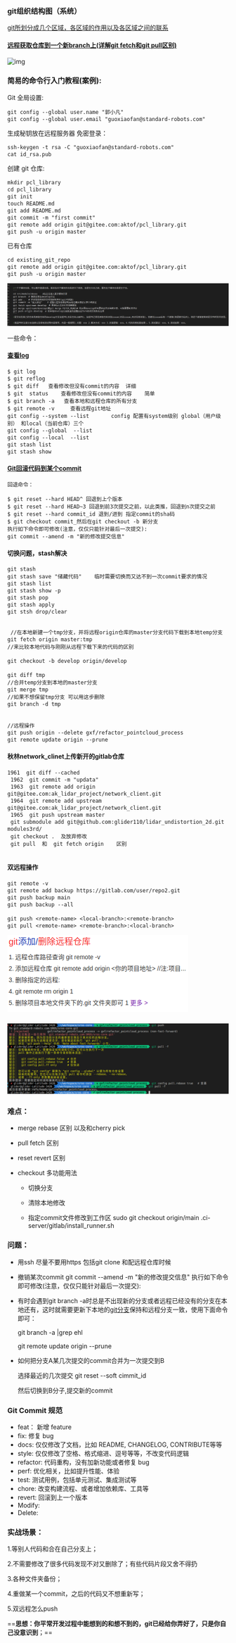 

### git组织结构图（系统）

[git所划分成几个区域，各区域的作用以及各区域之间的联系](https://blog.csdn.net/qq_36672905/article/details/82776283)

#### [远程获取仓库到一个新branch上(详解git fetch和git pull区别)](https://blog.csdn.net/Javammf/article/details/125539790)

![img](https://img2020.cnblogs.com/blog/816762/202112/816762-20211230093656491-1101724228.jpg)

### 简易的命令行入门教程(案例):

Git 全局设置:

```
git config --global user.name "郭小凡"
git config --global user.email "guoxiaofan@standard-robots.com"
```

生成秘钥放在远程服务器 免密登录：

```
ssh-keygen -t rsa -C "guoxiaofan@standard-robots.com"
cat id_rsa.pub 
```

创建 git 仓库:

```
mkdir pcl_library
cd pcl_library
git init
touch README.md
git add README.md
git commit -m "first commit"
git remote add origin git@gitee.com:aktof/pcl_library.git
git push -u origin master
```

已有仓库

```
cd existing_git_repo
git remote add origin git@gitee.com:aktof/pcl_library.git
git push -u origin master
```

![image-20210913110754055](git.assets/image-20210913110754055.png)

一些命令：

#### [查看log](https://blog.csdn.net/chenpuzhen/article/details/92084229?utm_medium=distribute.pc_relevant.none-task-blog-2%7Edefault%7ECTRLIST%7Edefault-2.no_search_link\&depth_1-utm_source=distribute.pc_relevant.none-task-blog-2%7Edefault%7ECTRLIST%7Edefault-2.no_search_link)

```shell
$ git log
$ git reflog
$ git diff   查看修改但没有commit的内容  详细
$ git  status    查看修改但没有commit的内容    简单
$ git branch -a   查看本地和远程仓库的所有分支
$ git remote -v     查看远程git地址
git config --system --list       config 配置有system级别 global（用户级别） 和local（当前仓库）三个
git config --global  --list 
git config --local  --list
git stash list
git stash show
```

#### [Git回滚代码到某个commit](https://www.cnblogs.com/hukuangjie/p/11369434.html)

```shell
回退命令：

$ git reset --hard HEAD^ 回退到上个版本
$ git reset --hard HEAD~3 回退到前3次提交之前，以此类推，回退到n次提交之前
$ git reset --hard commit_id 退到/进到 指定commit的sha码
$ git checkout commit_然后在git checkout -b 新分支
执行如下命令即可修改(注意，仅仅只能针对最后一次提交):
git commit --amend -m "新的修改提交信息"
```

#### 切换问题，stash解决

```shell
git stash
git stash save "储藏代码"    临时需要切换而又达不到一次commit要求的情况
git stash list
git stash show -p
git stash pop 
git stash apply
git stsh drop/clear


```

```shell
 //在本地新建一个tmp分支，并将远程origin仓库的master分支代码下载到本地temp分支
git fetch origin master:tmp 
//来比较本地代码与刚刚从远程下载下来的代码的区别

git checkout -b develop origin/develop

git diff tmp 
//合并temp分支到本地的master分支
git merge tmp
//如果不想保留tmp分支 可以用这步删除
git branch -d tmp


//远程操作
git push origin --delete gxf/refactor_pointcloud_process
git remote update origin --prune
```

#### 秋林network\_clinet上传新开的gitlab仓库

```shell
1961  git diff --cached 
 1962  git commit -m "updata"
 1963  git remote add origin git@gitee.com:ak_lidar_project/network_client.git
 1964  git remote add upstream git@gitee.com:ak_lidar_project/network_client.git
 1965  git push upstream master
 git submodule add git@github.com:glider110/lidar_undistortion_2d.git modules3rd/
 git checkout .  及放弃修改 
 git pull  和  git fetch origin    区别
 

```

#### 双远程操作

```
git remote -v 
git remote add backup https://gitlab.com/user/repo2.git
git push backup main
git push backup --all

git push <remote-name> <local-branch>:<remote-branch>
git pull <remote-name> <remote-branch>:<local-branch>
```

![image-20220824135303977](git.assets/image-20220824135303977.png)

### ![image-20231027141139801](git.assets/image-20231027141139801.png)

### 难点：

* merge  rebase 区别 以及和cherry pick

* pull fetch  区别

* reset revert 区别

* checkout 多功能用法

  * 切换分支

  * 清除本地修改

  * 指定commit文件修改到工作区  sudo git checkout origin/main .ci-server/gitlab/install\_runner.sh

### 问题：

* 用ssh 尽量不要用https      包括git clone 和配远程仓库时候

* 撤销某次commit  git commit --amend -m "新的修改提交信息"  执行如下命令即可修改(注意，仅仅只能针对最后一次提交):

* 有时会遇到git branch -a时总是不出现新的分支或者远程已经没有的分支在本地还有，这时就需要更新下本地的[git分支](https://so.csdn.net/so/search?q=git分支\&spm=1001.2101.3001.7020)保持和远程分支一致，使用下面命令即可：

  git branch -a |grep ehl

  git remote update origin --prune
  
* 如何把分支A某几次提交的commit合并为一次提交到B

  选择最近的几次提交 git reset --soft cimmit_id 

  然后切换到B分子,提交新的commit

### Git Commit 规范

* feat： 新增 feature
* fix: 修复 bug
* docs: 仅仅修改了文档，比如 README, CHANGELOG, CONTRIBUTE等等
* style: 仅仅修改了空格、格式缩进、逗号等等，不改变代码逻辑
* refactor: 代码重构，没有加新功能或者修复 bug
* perf: 优化相关，比如提升性能、体验
* test: 测试用例，包括单元测试、集成测试等
* chore: 改变构建流程、或者增加依赖库、工具等
* revert: 回滚到上一个版本
* Modify:
* Delete:

### 实战场景：

1.等别人代码和合在自己分支上；

2.不需要修改了很多代码发现不对又删除了；有些代码片段又舍不得扔

3.各种文件夹备份；

4.重做某一个commit，之后的代码又不想重新写；

5.双远程怎么push

\==**思想：你平常开发过程中能想到的和想不到的，git已经给你弄好了，只是你自己没意识到**；==
